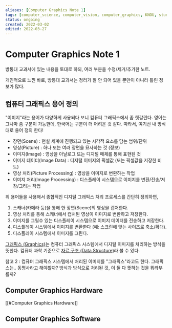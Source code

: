 ```yaml
---
aliases: [Computer Graphics Note 1]
tags: [computer_science, computer_vision, computer_graphics, KNOU, study]
status: ongoing
created: 2022-03-02
edited: 2022-03-27
---
```


# Computer Graphics Note 1
방통대 교과서에 있는 내용을 토대로 하되, 여러 부분을 수정/제거/추가한 노트.

개인적으로 느낀 바로, 방통대 교과서는 정리가 잘 안 되어 있을 뿐만이 아니라 틀린 정보가 많다.

## 컴퓨터 그래픽스 용어 정의
"이미지"라는 용어가 다양하게 사용되다 보니 컴퓨터 그래픽스에서 좀 헷갈린다. 영어는 그나마 좀 구분이 가능한데, 한국어는 구분이 더 어려운 것 같다. 따라서, 여기선 내 방식대로 용어 정의 한다!
- 장면(Scene) : 현실 세계에 진행되고 있는 시각적 요소를 담는 범위/단위
- 영상(Picture) : 하나 또는 여러 장면을 묘사하는 것 (정보)
- 이미지(Image) : 영상을 아날로그 또는 디지털 매체를 통해 표현된 것
- 이미지 데이터(Image Data) : 디지털 이미지의 픽셀값 (또는 픽셀값을 저장한 비트)
- 영상 처리(Picture Processing) : 영상을 이미지로 변환하는 작업
- 이미지 처리(Image Processing) : 디스플레이 시스템으로 이미지를 변환/전송/저장/그리는 작업

위 용어들을 사용해서 종합적인 디지털 그래픽스 처리 프로세스를 간단히 정의하면,
1. 스캐너(카메라 등)을 통해 한 장면(Scene)의 영상을 캡처한다.
2. 영상 처리를 통해 스캐너에서 캡처된 영상이 이미지로 변환하고 저장한다.
3. 이미지를 그릴수 있는 디스플레이 시스템으로 이미지 데이터를 전송하고 저장한다.
4. 디스플레이 시스템에서 이미지를 변환한다 (예: 스크린에 맞는 사이즈로 축소/확대).
5. 디스플레이 시스템에서 이미지를 그린다.

[그래픽스 (Graphics)](https://en.wikipedia.org/wiki/Graphics)는 컴퓨터 그래픽스 시스템에서 디지털 이미지를 처리하는 방식을 뜻한다. 컴퓨터 과학 기준으로 [자료 구조 (Data Structure)](https://en.wikipedia.org/wiki/Data_structure)라 볼 수 있다.

참고 2 : 컴퓨터 그래픽스 시스템에서 처리된 이미지를 "그래픽스"라고도 한다. 그래픽스는.. 동명사라고 해야할까? 방식과 방식으로 처리된 것, 이 둘 다 뜻하는 것을 뭐라부를까?

## Computer Graphics Hardware
[[#Computer Graphics Hardware]]

## Computer Graphics Software
